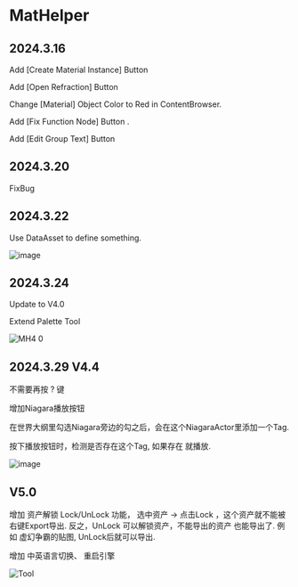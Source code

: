 # MatHelper

## 2024.3.16

Add [Create Material Instance] Button

Add [Open Refraction] Button

Change [Material] Object Color to Red in ContentBrowser.

Add [Fix Function Node] Button .

Add [Edit Group Text] Button

## 2024.3.20

FixBug

## 2024.3.22

Use DataAsset to define something.

![image](https://github.com/AKaKLya/MatHelper/assets/67385510/2ffd15de-3c32-415c-85be-1bab28354c23)


## 2024.3.24  
Update to V4.0

Extend Palette Tool

![MH4 0](https://github.com/AKaKLya/MatHelper/assets/67385510/f4098347-383d-4a80-919a-dd5b1996ca0b)

## 2024.3.29 V4.4
不需要再按 ? 键

增加Niagara播放按钮

在世界大纲里勾选Niagara旁边的勾之后，会在这个NiagaraActor里添加一个Tag.

按下播放按钮时，检测是否存在这个Tag, 如果存在 就播放.

![image](https://github.com/AKaKLya/MatHelper/assets/67385510/0288b9f7-5df1-44cd-bd6c-54c824268f6c)

## V5.0

增加 资产解锁 Lock/UnLock 功能， 选中资产 -> 点击Lock ，这个资产就不能被右键Export导出.
反之，UnLock 可以解锁资产，不能导出的资产 也能导出了. 例如 虚幻争霸的贴图, UnLock后就可以导出.

增加 中英语言切换、 重启引擎


![Tool](https://github.com/AKaKLya/MatHelper/assets/67385510/b671552f-21a5-4680-9a17-a0df048bcdc9)

